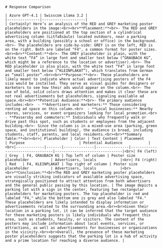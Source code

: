 
    # Response Comparison

    | Azure GPT-4.1 | Swisscom Llama 3.2 |
    |---------------|--------------------|
    | Certainly! Here’s an analysis of the RED and GREY marketing poster placeholders in the image:<br><br>**Placement:**<br>- The RED and GREY placeholders are positioned at the top section of a cylindrical advertising column (Litfaßsäule) located outdoors, near a parking area, with a building (possibly a school or office) in the background.<br>- The placeholders are side-by-side: GREY is on the left, RED is on the right. Both are labeled "F4", a common format for poster sizes.<br><br>**Content:**<br>- The GREY placeholder is plain, with the white text “F4” in large font and smaller text below (“GRAUBACH KG”, which might be a reference to the location or advertiser).<br>- The RED placeholder is also plain, with the white text “F4” in large font and smaller text below (“KLEINPLAKAT”), which translates from German as “small poster”.<br><br>**Purpose:**<br>- These placeholders are likely meant to indicate where actual advertising posters of the F4 size would be installed. They serve as visual guides for designers or marketers to see how their ads would appear on the column.<br>- The use of bold, solid colors draws attention and makes it clear these are not real advertisements but placeholders, signaling available ad space.<br><br>**Potential Audience:**<br>- The primary audience includes:<br>  - **Advertisers and marketers:** Those considering renting ad space on this column.<br>  - **Local businesses:** Nearby stores, services, or event organizers looking for local promotion.<br>  - **Passersby and commuters:** Individuals who frequently walk or drive past this spot, such as students or employees from the adjacent building.<br>- Since the column is in a mixed-use area (parking, green space, and institutional building), the audience is broad, including students, staff, parents, and local residents.<br><br>**Summary Table:**<br><br>| Placeholder | Color | Text Content | Placement      | Purpose                         | Potential Audience            |<br>|-------------|-------|--------------|---------------|----------------------------------|-------------------------------|<br>| F4 (left)   | Grey  | F4, GRAUBACH KG | Top left of column | Poster size placeholder          | Advertisers, locals           |<br>| F4 (right)  | Red   | F4, KLEINPLAKAT | Top right of column | Poster size placeholder          | Advertisers, locals           |<br><br>**Conclusion:**<br>The RED and GREY marketing poster placeholders are visually striking indicators of available advertising space, strategically positioned to attract attention from both advertisers and the general public passing by this location. | The image depicts a parking lot with a sign in the center, featuring two rectangular placeholders for marketing posters. The top placeholder is red and labeled "F4," while the bottom one is grey and also labeled "F4." These placeholders are likely intended to display information or advertisements related to the surrounding area.<br><br>Given their location in a parking lot, it can be inferred that the target audience for these marketing posters is likely individuals who frequent this area, such as students, faculty, or visitors. The content of the posters may include information about local events, services, or attractions, as well as advertisements for businesses or organizations in the vicinity.<br><br>Overall, the presence of these marketing poster placeholders suggests that the parking lot is a hub of activity and a prime location for reaching a diverse audience. |
    
